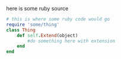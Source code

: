 here is some ruby source 
```ruby
# this is where some ruby code would go
require 'some/thing'
class Thing
    def self.Extend(object)
        #do something here with extension
    end
end
```

